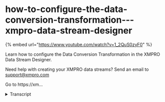 # how-to-configure-the-data-conversion-transformation---xmpro-data-stream-designer
{% embed url="https://www.youtube.com/watch?v=1_2QuS0zyF0" %}



Learn how to configure the Data Conversion Transformation in the XMPRO Data Stream Designer. 

Need help with creating your XMPRO data streams? Send an email to support@xmpro.com 

Go to https://xm...
<details>
<summary>Transcript</summary>Learn how to configure the Data Conversion Transformation in the XMPRO Data Stream Designer. 

Need help with creating your XMPRO data streams? Send an email to support@xmpro.com 

Go to https://xm...
we are going to do here is look at how

to set up and configure the data

conversion transformation agent what

this agent does is allow you to change

the data type of an existing column with

the result being either the values of an

existing column being replaced or a new

column being created I already have an

event simulator agent set up and

configured which will simulate a few

different readings coming from census I

also have an event printer set up and

configured which will help us see what

the output of the data conversion agent

looks like now I want to set up and

configure my data conversion agent go to

the tool box and search for data

conversion you will finally learn the

transformations click on the agent and

drag it to the canvas connect the output

end point of the event simulation to the

input input of the data conversion agent

connect the output in one of the data

conversion agent to the input end point

of the event printer agent default name

has been given to the data conversion

agent you can rename this agent by

clicking on the white space and start

typing

you

click some miles on the canvas and click

Save

double-click on your data conversion

agent this is where you'll be

configuring your agent

first make sure you using the great

collection if not select another

collection from the drop-down now you

have to configure the data conversion

editor click on maximize to make the

page bigger click on add to add a new

row select the column that should be

converted from the input column

drop-down you want to convert

temperatures so I'm going to select

temperature next specify the alias of

the output column if this is different

from the input column a new column will

be created if the values specified in

the input column and output column or

the same the input columns values will

be replaced I'm going to specify a value

that is different from the input column

mostly select the data type the data

needs to be converted to we want to

convert it to in 32 from double so I'm

going to select in 32 and click

somewhere else on the phone nothing you

need to specify how the results should

be returned select an option from the

drop down options available include a

painter current which will paint the

results to the current pilot and new

which will return the results as a new

pilot I'm going to select new let's see

what the data looks like click apply

click save click publish to view the

live data click on live view select your

event printer agent click Save give it a

moment and now that the data is returned

as a nearby load

now I want to see what the data looks

like if I had chosen a pin to current so

stop the stream by clicking on unpublish

double click on your agent again instead

of new select a painter current click

apply click Save publish the stream

again and click on live you

give it a second you can expand the

bytes by clicking on maximize and that's

the difference between temperature and

temp temp is my new column as you can

see the data has been converted from

double to eat

you
</details>